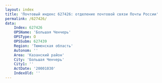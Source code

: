 ```yaml
---
layout: index
title: 'Почтовый индекс 627426: отделение почтовой связи Почты России'
permalink: /627426/
data:
    Index: 627426
    OPSName: 'Большая Ченчерь'
    OPSType: О
    OPSSubm: 627439
    Region: 'Тюменская область'
    Autonom: ''
    Area: 'Казанский район'
    City: 'Большая Ченчерь'
    City1: ''
    ActDate: '20001030'
    IndexOld: ''
---
```

